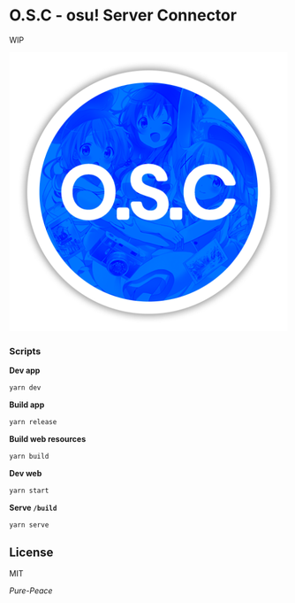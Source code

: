 # O.S.C - osu! Server Connector

WIP

<p align="center">
  <img src="/src-tauri/icons/icon.png">
</p>

### Scripts

**Dev app**

```bash
yarn dev
```

**Build app**

```bash
yarn release
```

**Build web resources**

```bash
yarn build
```

**Dev web**

```bash
yarn start
```

**Serve `/build`**

```bash
yarn serve
```

## License

MIT

*Pure-Peace*
